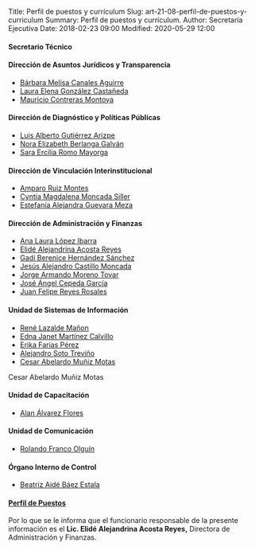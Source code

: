 Title: Perfil de puestos y currículum
Slug: art-21-08-perfil-de-puestos-y-curriculum
Summary: Perfil de puestos y currículum.
Author: Secretaría Ejecutiva
Date: 2018-02-23 09:00
Modified: 2020-05-29 12:00


 <script src="../date.js"></script>
<div id="date"> </div>

#### Secretario Técnico


#### Dirección de Asuntos Jurídicos y Transparencia

* [Bárbara Melisa Canales Aguirre <i class="fa fa-file-pdf-o" aria-hidden="true"></i>](cv-bmca.pdf)
* [Laura Elena González Castañeda <i class="fa fa-file-pdf-o" aria-hidden="true"></i>](cv-legc.pdf)
* [Mauricio Contreras Montoya <i class="fa fa-file-pdf-o" aria-hidden="true"></i>](cv-mcm.pdf)

#### Dirección de Diagnóstico y Políticas Públicas


* [Luis Alberto Gutiérrez Arizpe <i class="fa fa-file-pdf-o" aria-hidden="true"></i>](cv-laga.pdf)
* [Nora Elizabeth Berlanga Galván <i class="fa fa-file-pdf-o" aria-hidden="true"></i>](cv-nebg.pdf)
* [Sara Ercilia Romo Mayorga<i class="fa fa-file-pdf-o" aria-hidden="true"></i>](CV-sr.pdf)

#### Dirección de Vinculación Interinstitucional

* [Amparo Ruiz Montes <i class="fa fa-file-pdf-o" aria-hidden="true"></i>](cv-arm.pdf)
* [Cyntia Magdalena Moncada Siller <i class="fa fa-file-pdf-o" aria-hidden="true"></i>](cv-cmms.pdf)
* [Estefanía Alejandra Guevara Meza <i class="fa fa-file-pdf-o" aria-hidden="true"></i>](cv-eagm.pdf)

#### Dirección de Administración y Finanzas

* [Ana Laura López Ibarra <i class="fa fa-file-pdf-o" aria-hidden="true"></i>](cv-alli.pdf)
* [Elidé Alejandrina Acosta Reyes <i class="fa fa-file-pdf-o" aria-hidden="true"></i>](cv-eaar.pdf)
* [Gadi Berenice Hernández Sánchez <i class="fa fa-file-pdf-o" aria-hidden="true"></i>](cv-gbhs.pdf)
* [Jesús Alejandro Castillo Moncada <i class="fa fa-file-pdf-o" aria-hidden="true"></i>](cv-jacm.pdf)
* [Jorge Armando Moreno Tovar <i class="fa fa-file-pdf-o" aria-hidden="true"></i>](cv-jamt.pdf)
* [José Ángel Cepeda García <i class="fa fa-file-pdf-o" aria-hidden="true"></i>](cv-jacg.pdf)
* [Juan Felipe Reyes Rosales <i class="fa fa-file-pdf-o" aria-hidden="true"></i>](cv-jfrr.pdf)

#### Unidad de Sistemas de Información

* [René Lazalde Mañon <i class="fa fa-file-pdf-o" aria-hidden="true"></i>](cvrlm.pdf)
* [Edna Janet Martínez Calvillo <i class="fa fa-file-pdf-o" aria-hidden="true"></i>](cv-ejmc.pdf)
* [Erika Farias Pérez <i class="fa fa-file-pdf-o" aria-hidden="true"></i>](cv-efp2.pdf)
* [Alejandro Soto Treviño <i class="fa fa-file-pdf-o" aria-hidden="true"></i>](cv-ast2.pdf)
* [Cesar Abelardo Muñiz Motas <i class="fa fa-file-pdf-o" aria-hidden="true"></i>](cv-cesar.pdf)

Cesar Abelardo Muñiz Motas
#### Unidad de Capacitación

* [Alan Álvarez Flores <i class="fa fa-file-pdf-o" aria-hidden="true"></i>](cv-aaf.pdf)

#### Unidad de Comunicación

* [Rolando Franco Olguín <i class="fa fa-file-pdf-o" aria-hidden="true"></i>](cv-rfo.pdf)

#### Órgano Interno de Control

* [Beatriz Aidé Báez Estala <i class="fa fa-file-pdf-o" aria-hidden="true"></i>](cv-babe.pdf)

#### [Perfil de Puestos](perfil-de-puestos.pdf)

Por lo que se le informa que el funcionario responsable de la presente información es el **Lic. Elidé Alejandrina Acosta Reyes,** Directora de Administración y Finanzas.
